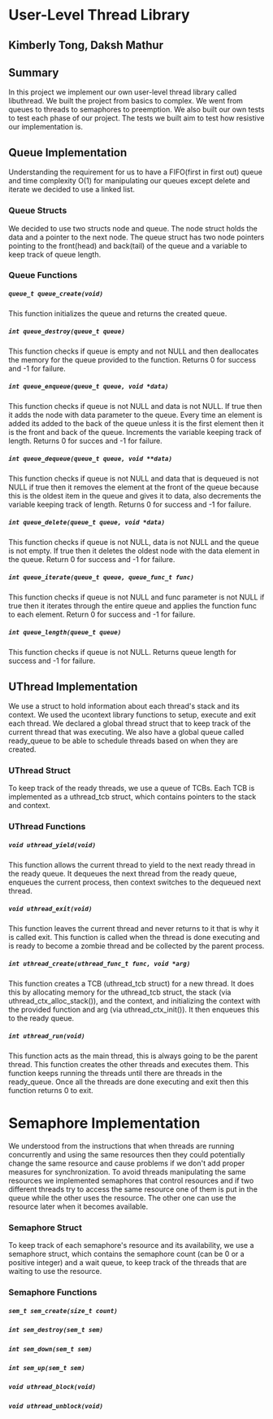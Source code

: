 # User-Level Thread Library
## Kimberly Tong, Daksh Mathur
## Summary
In this project we implement our own user-level thread library called
libuthread. We built the project from basics to complex. We went from queues to
threads to semaphores to preemption. We also built our own tests to test each
phase of our project. The tests we built aim to test how resistive our
implementation is.
## Queue Implementation
Understanding the requirement for us to have a FIFO(first in first out) queue
and time complexity O(1) for manipulating our queues except delete and iterate
we decided to use a linked list.
### Queue Structs
We decided to use two structs node and queue. The node struct holds the data and
a pointer to the next node. The queue struct has two node pointers pointing to
the front(head) and back(tail) of the queue and a variable to keep track of
queue length.
### Queue Functions
<h5 a><strong><code>queue_t queue_create(void)</code></strong></h5>
This function initializes the queue and returns the created queue.
<h5 a><strong><code>int queue_destroy(queue_t queue)</code></strong></h5>
This function checks if queue is empty and not NULL and then deallocates the
memory for the queue provided to the function. Returns 0 for success and -1 for
failure.
<h5 a><strong><code>int queue_enqueue(queue_t queue, void *data)</code></strong></h5>
This function checks if queue is not NULL and data is not NULL. If true then it
adds the node with data parameter to the queue. Every time an element is added
its added to the back of the queue unless it is the first element then it is the
front and back of the queue. Increments the variable keeping track of length.
Returns 0 for succes and -1 for failure.
<h5 a><strong><code>int queue_dequeue(queue_t queue, void **data)</code></strong></h5>
This function checks if queue is not NULL and data that is dequeued is not NULL
if true then it removes the element at the front of the queue because this is
the oldest item in the queue and gives it to data, also decrements the variable
keeping track of length. Returns 0 for success and -1 for failure.
<h5 a><strong><code>int queue_delete(queue_t queue, void *data)</code></strong></h5>
This function checks if queue is not NULL, data is not NULL and the queue is not
empty. If true then it deletes the oldest node with the data element in the
queue. Return 0 for success and -1 for failure.
<h5 a><strong><code>int queue_iterate(queue_t queue, queue_func_t func)</code></strong></h5>
This function checks if queue is not NULL and func parameter is not NULL if true
then it iterates through the entire queue and applies the function func to each
element. Return 0 for success and -1 for failure.
<h5 a><strong><code>int queue_length(queue_t queue)</code></strong></h5>
This function checks if queue is not NULL. Returns queue length for success and
-1 for failure.

## UThread Implementation
We use a struct to hold information about each thread's stack and its context.
We used the ucontext library functions to setup, execute and exit each thread.
We declared a global thread struct that to keep track of the current thread that
was executing. We also have a global queue called ready_queue to be able to
schedule threads based on when they are created.
### UThread Struct
To keep track of the ready threads, we use a queue of TCBs. Each TCB is
implemented as a uthread_tcb struct, which contains pointers to the stack and
context.
### UThread Functions
<h5 a><strong><code>void uthread_yield(void)</code></strong></h5>
This function allows the current thread to yield to the next ready thread in the
ready queue. It dequeues the next thread from the ready queue, enqueues the
current process, then context switches to the dequeued next thread.
<h5 a><strong><code>void uthread_exit(void)</code></strong></h5>
This function leaves the current thread and never returns to it that is why it
is called exit. This function is called when the thread is done executing and is
ready to become a zombie thread and be collected by the parent process.
<h5 a><strong><code>int uthread_create(uthread_func_t func, void *arg)</code></strong></h5>
This function creates a TCB (uthread_tcb struct) for a new thread. It does this
by allocating memory for the uthread_tcb struct, the stack (via uthread_ctx_alloc_stack()), and the context, and
initializing the context with the provided function and arg (via uthread_ctx_init()). It then enqueues
this to the ready queue. 
<h5 a><strong><code>int uthread_run(void)</code></strong></h5>
This function acts as the main thread, this is always going to be the parent
thread. This function creates the other threads and executes them. This function
keeps running the threads until there are threads in the ready_queue. Once all
the threads are done executing and exit then this function returns 0 to exit.

# Semaphore Implementation
We understood from the instructions that when threads are running concurrently
and using the same resources then they could potentially change the same
resource and cause problems if we don't add proper measures for synchronization.
To avoid threads manipulating the same resources we implemented semaphores that
control resources and if two different threads try to access the same resource
one of them is put in the queue while the other uses the resource. The other one
can use the resource later when it becomes available.
### Semaphore Struct
To keep track of each semaphore's resource and its availability, we use a semaphore struct, which contains the semaphore count (can be 0 or a positive integer) and a wait queue, to keep track of the threads that are waiting to use the resource. 

### Semaphore Functions
<h5 a><strong><code>sem_t sem_create(size_t count)</code></strong></h5>


<h5 a><strong><code>int sem_destroy(sem_t sem)</code></strong></h5>

<h5 a><strong><code>int sem_down(sem_t sem)</code></strong></h5>

<h5 a><strong><code>int sem_up(sem_t sem)</code></strong></h5>

<h5 a><strong><code>void uthread_block(void)</code></strong></h5>

<h5 a><strong><code>void uthread_unblock(void)</code></strong></h5>